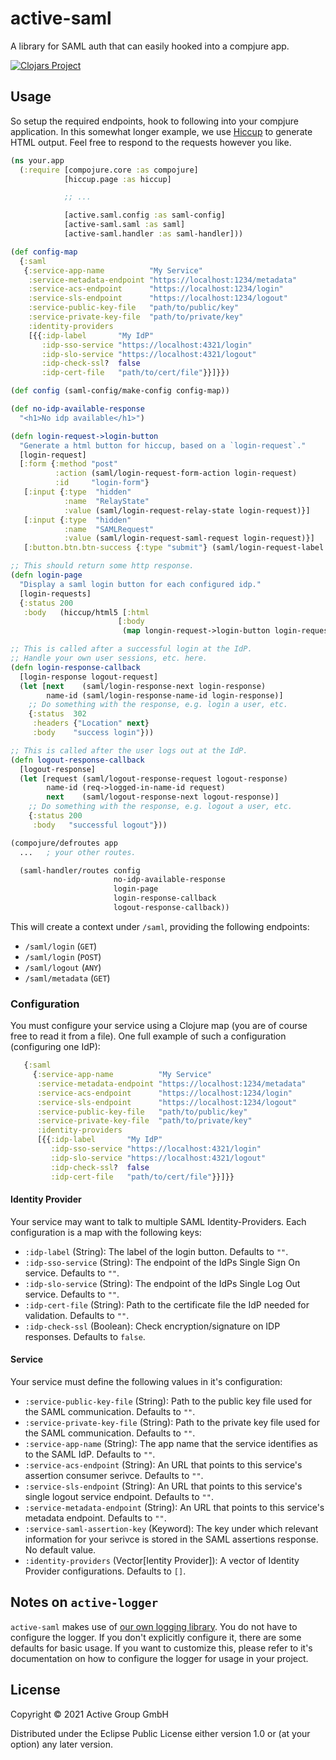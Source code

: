 # active-saml

A library for SAML auth that can easily hooked into a compjure app.

[![Clojars Project](https://img.shields.io/clojars/v/de.active-group/active-saml.svg)](https://clojars.org/de.active-group/active-saml)

## Usage
So setup the required endpoints, hook to following into your compjure
application. In this somewhat longer example, we use
[Hiccup](https://github.com/weavejester/hiccup) to generate HTML output. Feel
free to respond to the requests however you like.

```clojure
(ns your.app
  (:require [compojure.core :as compojure]
            [hiccup.page :as hiccup]

            ;; ...

            [active.saml.config :as saml-config]
            [active-saml.saml :as saml]
            [active-saml.handler :as saml-handler]))

(def config-map
  {:saml
   {:service-app-name          "My Service"
    :service-metadata-endpoint "https://localhost:1234/metadata"
    :service-acs-endpoint      "https://localhost:1234/login"
    :service-sls-endpoint      "https://localhost:1234/logout"
    :service-public-key-file   "path/to/public/key"
    :service-private-key-file  "path/to/private/key"
    :identity-providers
    [{{:idp-label       "My IdP"
       :idp-sso-service "https://localhost:4321/login"
       :idp-slo-service "https://localhost:4321/logout"
       :idp-check-ssl?  false
       :idp-cert-file   "path/to/cert/file"}}]}})

(def config (saml-config/make-config config-map))

(def no-idp-available-response
  "<h1>No idp available</h1>")

(defn login-request->login-button
  "Generate a html button for hiccup, based on a `login-request`."
  [login-request]
  [:form {:method "post"
          :action (saml/login-request-form-action login-request)
          :id     "login-form"}
   [:input {:type  "hidden"
            :name  "RelayState"
            :value (saml/login-request-relay-state login-request)}]
   [:input {:type  "hidden"
            :name  "SAMLRequest"
            :value (saml/login-request-saml-request login-request)}]
   [:button.btn.btn-success {:type "submit"} (saml/login-request-label login-request)]])

;; This should return some http response.
(defn login-page
  "Display a saml login button for each configured idp."
  [login-requests]
  {:status 200
   :body   (hiccup/html5 [:html
                        [:body
                         (map longin-request->login-button login-requests)]])})

;; This is called after a successful login at the IdP.
;; Handle your own user sessions, etc. here.
(defn login-response-callback
  [login-response logout-request]
  (let [next    (saml/login-response-next login-response)
        name-id (saml/login-response-name-id login-response)]
    ;; Do something with the response, e.g. login a user, etc.
    {:status  302
     :headers {"Location" next}
     :body    "success login"}))

;; This is called after the user logs out at the IdP.
(defn logout-response-callback
  [logout-response]
  (let [request (saml/logout-response-request logout-response)
        name-id (req->logged-in-name-id request)
        next    (saml/logout-response-next logout-response)]
    ;; Do something with the response, e.g. logout a user, etc.
    {:status 200
     :body   "successful logout"}))

(compojure/defroutes app
  ...   ; your other routes.

  (saml-handler/routes config
                       no-idp-available-response
                       login-page
                       login-response-callback
                       logout-response-callback))
```




This will create a context under `/saml`, providing the following
endpoints:

- `/saml/login` (`GET`)
- `/saml/login` (`POST`)
- `/saml/logout` (`ANY`)
- `/saml/metadata` (`GET`)
 

### Configuration
You must configure your service using a Clojure map (you are of course free
to read it from a file).
One full example of such a configuration (configuring one IdP):

```clojure
   {:saml
     {:service-app-name          "My Service"
      :service-metadata-endpoint "https://localhost:1234/metadata"
      :service-acs-endpoint      "https://localhost:1234/login"
      :service-sls-endpoint      "https://localhost:1234/logout"
      :service-public-key-file   "path/to/public/key"
      :service-private-key-file  "path/to/private/key"
      :identity-providers
      [{{:idp-label       "My IdP"
         :idp-sso-service "https://localhost:4321/login"
         :idp-slo-service "https://localhost:4321/logout"
         :idp-check-ssl?  false
         :idp-cert-file   "path/to/cert/file"}}]}}
```

#### Identity Provider
Your service may want to talk to multiple SAML Identity-Providers.
Each configuration is a map with the following keys:

- `:idp-label` (String): The label of the login button. Defaults to `""`.
- `:idp-sso-service` (String): The endpoint of the IdPs Single Sign On service.
  Defaults to `""`.
- `:idp-slo-service` (String): The endpoint of the IdPs Single Log Out service.
  Defaults to `""`.
- `:idp-cert-file` (String): Path to the certificate file the IdP needed for
    validation. Defaults to `""`.
- `:idp-check-ssl` (Boolean): Check encryption/signature on IDP responses.
  Defaults to `false`.

#### Service
Your service must define the following values in it's configuration:
- `:service-public-key-file` (String): Path to the public key file used for the
  SAML communication. Defaults to `""`.
- `:service-private-key-file` (String): Path to the private key file used for
  the SAML communication. Defaults to `""`.
- `:service-app-name` (String): The app name that the service identifies as to
    the SAML IdP. Defaults to `""`.
- `:service-acs-endpoint` (String): An URL that points to this service's
    assertion consumer serivce. Defaults to `""`.
- `:service-sls-endpoint` (String): An URL that points to this service's single
    logout service endpoint. Defaults to `""`.
- `:service-metadata-endpoint` (String): An URL that points to this service's
    metadata endpoint. Defaults to `""`.
- `:service-saml-assertion-key` (Keyword): The key under which relevant
  information for your serivce is stored in the SAML assertions response.
  No default value.
- `:identity-providers` (Vector[Ientity Provider]): A vector of Identity
  Provider configurations. Defaults to `[]`.
  

## Notes on `active-logger`
`active-saml` makes use of [our own logging
library](https://github.com/active-group/active-logger).
You do not have to configure the logger. If you don't explicitly configure it,
there are some defaults for basic usage.
If you want to customize this, please refer to it's documentation on how to
configure the logger for usage in your project.

## License

Copyright © 2021 Active Group GmbH

Distributed under the Eclipse Public License either version 1.0 or (at
your option) any later version.
